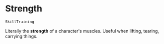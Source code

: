# Strength

`SkillTraining`

Literally the **strength** of a character's muscles. Useful when lifting, tearing, carrying things.